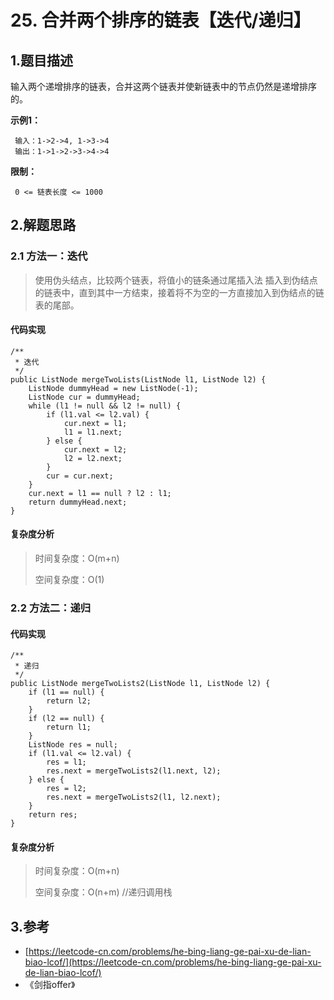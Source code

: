 # 25. 合并两个排序的链表【迭代/递归】

## 1.题目描述

输入两个递增排序的链表，合并这两个链表并使新链表中的节点仍然是递增排序的。

**示例1：**

```text
 输入：1->2->4, 1->3->4
 输出：1->1->2->3->4->4
```

**限制：**

```text
 0 <= 链表长度 <= 1000
```

## 2.解题思路

### 2.1 方法一：迭代

> 使用伪头结点，比较两个链表，将值小的链条通过尾插入法 插入到伪结点的链表中，直到其中一方结束，接着将不为空的一方直接加入到伪结点的链表的尾部。

#### 代码实现

```text
/**
 * 迭代
 */
public ListNode mergeTwoLists(ListNode l1, ListNode l2) {
    ListNode dummyHead = new ListNode(-1);
    ListNode cur = dummyHead;
    while (l1 != null && l2 != null) {
        if (l1.val <= l2.val) {
            cur.next = l1;
            l1 = l1.next;
        } else {
            cur.next = l2;
            l2 = l2.next;
        }
        cur = cur.next;
    }
    cur.next = l1 == null ? l2 : l1;
    return dummyHead.next;
}
```

#### 复杂度分析

> 时间复杂度：O\(m+n\)
>
> 空间复杂度：O\(1\)

### 2.2 方法二：递归

#### 代码实现

```text
/**
 * 递归
 */
public ListNode mergeTwoLists2(ListNode l1, ListNode l2) {
    if (l1 == null) {
        return l2;
    }
    if (l2 == null) {
        return l1;
    }
    ListNode res = null;
    if (l1.val <= l2.val) {
        res = l1;
        res.next = mergeTwoLists2(l1.next, l2);
    } else {
        res = l2;
        res.next = mergeTwoLists2(l1, l2.next);
    }
    return res;
}
```

#### 复杂度分析

> 时间复杂度：O\(m+n\)
>
> 空间复杂度：O\(n+m\) //递归调用栈

## 3.参考

* [https://leetcode-cn.com/problems/he-bing-liang-ge-pai-xu-de-lian-biao-lcof/](https://leetcode-cn.com/problems/he-bing-liang-ge-pai-xu-de-lian-biao-lcof/)
* 《剑指offer》

